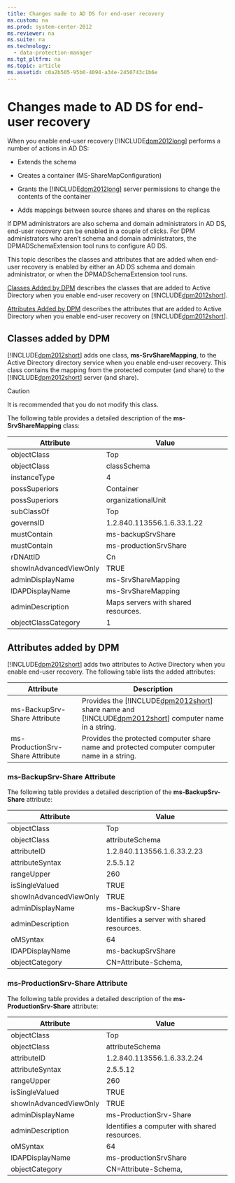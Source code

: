 ```yaml
---
title: Changes made to AD DS for end-user recovery
ms.custom: na
ms.prod: system-center-2012
ms.reviewer: na
ms.suite: na
ms.technology: 
  - data-protection-manager
ms.tgt_pltfrm: na
ms.topic: article
ms.assetid: c0a2b505-95b0-4094-a34e-2450743c1b6e
---
```

# Changes made to AD DS for end-user recovery
When you enable end\-user recovery [!INCLUDE[dpm2012long](./Token/dpm2012long_md.md)] performs a number of actions in AD DS:

-   Extends the schema

-   Creates a container \(MS\-ShareMapConfiguration\)

-   Grants the [!INCLUDE[dpm2012long](./Token/dpm2012long_md.md)] server permissions to change the contents of the container

-   Adds mappings between source shares and shares on the replicas

If DPM administrators are also schema and domain administrators in AD DS, end\-user recovery can be enabled in a couple of clicks. For DPM administrators who aren’t schema and domain administrators, the DPMADSchemaExtension tool runs to configure AD DS.

This topic describes the classes and attributes that are added when end\-user recovery is enabled by either an AD DS schema and domain administrator, or when the DPMADSchemaExtension tool runs.

[Classes Added by DPM](#BKMK_Class) describes the classes that are added to Active Directory when you enable end\-user recovery on [!INCLUDE[dpm2012short](./Token/dpm2012short_md.md)].

[Attributes Added by DPM](#BKMK_Att) describes the attributes that are added to Active Directory when you enable end\-user recovery on [!INCLUDE[dpm2012short](./Token/dpm2012short_md.md)].

## <a name="BKMK_Class"></a>Classes added by DPM
[!INCLUDE[dpm2012short](./Token/dpm2012short_md.md)] adds one class, **ms\-SrvShareMapping**, to the Active Directory directory service when you enable end\-user recovery. This class contains the mapping from the protected computer \(and share\) to the [!INCLUDE[dpm2012short](./Token/dpm2012short_md.md)] server \(and share\).

> [!CAUTION]
> It is recommended that you do not modify this class.

The following table provides a detailed description of the **ms\-SrvShareMapping** class:

|Attribute|Value|
|-------------|---------|
|objectClass|Top|
|objectClass|classSchema|
|instanceType|4|
|possSuperiors|Container|
|possSuperiors|organizationalUnit|
|subClassOf|Top|
|governsID|1.2.840.113556.1.6.33.1.22|
|mustContain|ms\-backupSrvShare|
|mustContain|ms\-productionSrvShare|
|rDNAttID|Cn|
|showInAdvancedViewOnly|TRUE|
|adminDisplayName|ms\-SrvShareMapping|
|lDAPDisplayName|ms\-SrvShareMapping|
|adminDescription|Maps servers with shared resources.|
|objectClassCategory|1|

## <a name="BKMK_Att"></a>Attributes added by DPM
[!INCLUDE[dpm2012short](./Token/dpm2012short_md.md)] adds two attributes to Active Directory when you enable end\-user recovery. The following table lists the added attributes:

|Attribute|Description|
|-------------|---------------|
|ms\-BackupSrv\-Share Attribute|Provides the [!INCLUDE[dpm2012short](./Token/dpm2012short_md.md)] share name and [!INCLUDE[dpm2012short](./Token/dpm2012short_md.md)] computer name in a string.|
|ms\-ProductionSrv\-Share Attribute|Provides the protected computer share name and protected computer computer name in a string.|

### ms\-BackupSrv\-Share Attribute
The following table provides a detailed description of the **ms\-BackupSrv\-Share** attribute:

|Attribute|Value|
|-------------|---------|
|objectClass|Top|
|objectClass|attributeSchema|
|attributeID|1.2.840.113556.1.6.33.2.23|
|attributeSyntax|2.5.5.12|
|rangeUpper|260|
|isSingleValued|TRUE|
|showInAdvancedViewOnly|TRUE|
|adminDisplayName|ms\-BackupSrv\-Share|
|adminDescription|Identifies a server with shared resources.|
|oMSyntax|64|
|IDAPDisplayName|ms\-backupSrvShare|
|objectCategory|CN\=Attribute\-Schema,<SchemaContainerDN>|

### ms\-ProductionSrv\-Share Attribute
The following table provides a detailed description of the **ms\-ProductionSrv\-Share** attribute:

|Attribute|Value|
|-------------|---------|
|objectClass|Top|
|objectClass|attributeSchema|
|attributeID|1.2.840.113556.1.6.33.2.24|
|attributeSyntax|2.5.5.12|
|rangeUpper|260|
|isSingleValued|TRUE|
|showInAdvancedViewOnly|TRUE|
|adminDisplayName|ms\-ProductionSrv\-Share|
|adminDescription|Identifies a computer with shared resources.|
|oMSyntax|64|
|IDAPDisplayName|ms\-productionSrvShare|
|objectCategory|CN\=Attribute\-Schema,<SchemaContainerDN>|


